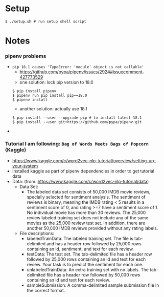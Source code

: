 # Setup
```
$ ./setup.sh # run setup shell script
```

# Notes
### pipenv problems
- `pip 18.1 causes 'TypeError: 'module' object is not callable'`
    - https://github.com/pypa/pipenv/issues/2924#issuecomment-427773529
    - one solution: lock pip version to 18.0
    ```
    $ pip install pipenv
    $ pipenv run pip install pip==18.0
    $ pipenv install
    ```
    - another solution: actually use 18.1
    ```
    $ pip install --user --upgrade pip # to install latest 18.1
    $ pip install --user git+https://github.com/pypa/pipenv.git
    ```
- 

### Tutorial I am following: `Bag of Words Meets Bags of Popcorn` (Kaggle)
- https://www.kaggle.com/c/word2vec-nlp-tutorial/overview/setting-up-your-system
- installed kaggle as part of pipenv dependencies in order to get tutorial data
- Data: (from: https://www.kaggle.com/c/word2vec-nlp-tutorial/data)
    - Data Set:
      - The labeled data set consists of 50,000 IMDB movie reviews, specially selected for sentiment analysis. The sentiment of reviews is binary, meaning the IMDB rating < 5 results in a sentiment score of 0, and rating >=7 have a sentiment score of 1. No individual movie has more than 30 reviews. The 25,000 review labeled training set does not include any of the same movies as the 25,000 review test set. In addition, there are another 50,000 IMDB reviews provided without any rating labels.
    - File descriptions:
      - labeledTrainData: The labeled training set. The file is tab-delimited and has a header row followed by 25,000 rows containing an id, sentiment, and text for each review.
      - testData: The test set. The tab-delimited file has a header row followed by 25,000 rows containing an id and text for each review. Your task is to predict the sentiment for each one.
      - unlabeledTrainData: An extra training set with no labels. The tab-delimited file has a header row followed by 50,000 rows containing an id and text for each review.
      - sampleSubmission: A comma-delimited sample submission file in the correct format.
